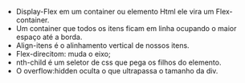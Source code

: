 * Display-Flex em um container ou elemento Html ele vira um Flex-container.
* Um container que todos os itens ficam em linha ocupando o maior espaço até a borda.
* Align-itens é o alinhamento vertical de nossos itens.
* Flex-direcitom: muda o eixo;
* nth-child é um seletor de css que pega os filhos do elemento.
* O overflow:hidden oculta o que ultrapassa o tamanho da div.